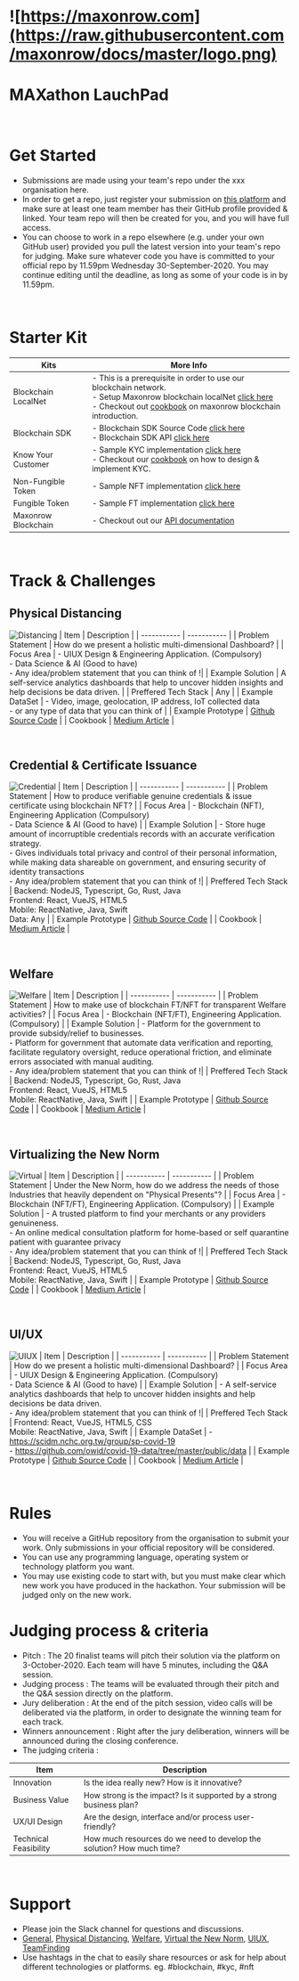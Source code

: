 # ![https://maxonrow.com](https://raw.githubusercontent.com/maxonrow/docs/master/logo.png)

# **MAXathon LauchPad**

<br>

# **Get Started**

- Submissions are made using your team's repo under the xxx organisation here.
- In order to get a repo, just register your submission on [this platform](https://platform-hackathon.maxonrow.com/) and make sure at least one team member has their GitHub profile provided & linked. Your team repo will then be created for you, and you will have full access.
- You can choose to work in a repo elsewhere (e.g. under your own GitHub user) provided you pull the latest version into your team's repo for judging. Make sure whatever code you have is committed to your official repo by 11.59pm Wednesday 30-September-2020. You may continue editing until the deadline, as long as some of your code is in by 11.59pm.

<br>

# **Starter Kit**

| Kits | More Info |
| ------------- | ------------- |
| Blockchain LocalNet | - This is a prerequisite in order to use our blockchain network. <br> - Setup Maxonrow blockchain localNet [click here](https://github.com/maxonrow/maxathon/tree/master/blockchain-starter-kit) <br> - Checkout out [cookbook](https://medium.com/maxonrow/an-introduction-to-the-maxonrow-blockchain-a34df043d9aa) on maxonrow blockchain introduction. |
| Blockchain SDK | - Blockchain SDK Source Code [click here](https://github.com/maxonrow/mxw-sdk-js) <br> - Blockchain SDK API [click here](https://docs.maxonrow.com/mxw-sdk-js) |
| Know Your Customer | - Sample KYC implementation [click here](https://github.com/maxonrow/maxathon/tree/master/kyc-sample) <br> - Checkout our [cookbook](https://medium.com/maxonrow/kyc-in-the-maxonrow-blockchain-3c70d84159ee) on how to design & implement KYC. |
| Non-Fungible Token | - Sample NFT implementation [click here](https://github.com/maxonrow/maxathon/tree/master/nft-sample) |
| Fungible Token | - Sample FT implementation [click here](https://github.com/maxonrow/maxathon/tree/master/ft-sample) |
| Maxonrow Blockchain | - Checkout out our [API documentation](https://maxonrow-docs.readthedocs.io/en/latest/) |

<br>

# **Track & Challenges**

## Physical Distancing
![Distancing](https://miro.medium.com/max/700/1*Up_Qr6-syTCg0V_N1JSNTQ.jpeg)
| Item | Description |
| ----------- | ----------- |
| Problem Statement | How do we present a holistic multi-dimensional Dashboard? |
| Focus Area  | - UIUX Design & Engineering Application. (Compulsory) <br> - Data Science & AI (Good to have) <br> - Any idea/problem statement that you can think of !|
| Example Solution | A self-service analytics dashboards that help to uncover hidden insights and help decisions be data driven. |
| Preffered Tech Stack | Any |
| Example DataSet | - Video, image, geolocation, IP address, IoT collected data <br> - or any type of data that you can think of |
| Example Prototype | [Github Source Code](https://github.com/maxonrow/challenge-distancing) |
| Cookbook | [Medium Article](https://medium.com/maxonrow/maxathon-challenge-1-physical-distancing-ea03769bbd43) |

<br>

## Credential & Certificate Issuance
![Credential](https://miro.medium.com/max/700/1*aalxRMYBkB0u2B-3VWmh6A.jpeg)
| Item | Description |
| ----------- | ----------- |
| Problem Statement | How to produce verifiable genuine credentials & issue certificate using blockchain NFT? |
| Focus Area  | - Blockchain (NFT), Engineering Application (Compulsory) <br> - Data Science & AI (Good to have) | 
| Example Solution | - Store huge amount of incorruptible credentials records with an accurate verification strategy. <br> - Gives individuals total privacy and control of their personal information, while making data shareable on government, and ensuring security of identity transactions <br> - Any idea/problem statement that you can think of !|
| Preffered Tech Stack | Backend: NodeJS, Typescript, Go, Rust, Java <br> Frontend: React, VueJS, HTML5 <br> Mobile: ReactNative, Java, Swift <br> Data: Any |
| Example Prototype | [Github Source Code](https://github.com/maxonrow/challenge-credential) |
| Cookbook | [Medium Article](https://medium.com/maxonrow/maxathon-challenge-2-credential-and-certificate-issuance-d7729ce59aaf) |

<br>

## Welfare
![Welfare](https://miro.medium.com/max/700/1*W-MhSijGk-4NXXsidAvciQ.jpeg)
| Item | Description |
| ----------- | ----------- |
| Problem Statement | How to make use of blockchain FT/NFT for transparent Welfare activities? |
| Focus Area  | - Blockchain (NFT/FT), Engineering Application. (Compulsory) | 
| Example Solution | - Platform for the government to provide subsidy/relief to businesses. <br> - Platform for government that automate data verification and reporting, facilitate regulatory oversight, reduce operational friction, and eliminate errors associated with manual auditing. <br> - Any idea/problem statement that you can think of !|
| Preffered Tech Stack | Backend: NodeJS, Typescript, Go, Rust, Java <br> Frontend: React, VueJS, HTML5 <br> Mobile: ReactNative, Java, Swift |
| Example Prototype | [Github Source Code](https://github.com/maxonrow/challenge-welfare) |
| Cookbook | [Medium Article](https://medium.com/maxonrow/maxathon-challenge-3-welfare-c5a898b417b1) |

<br>

## Virtualizing the New Norm
![Virtual](https://miro.medium.com/max/700/1*M97cCxl47tu5tvVh_EkFfg.jpeg)
| Item | Description |
| ----------- | ----------- |
| Problem Statement | Under the New Norm, how do we address the needs of those Industries that heavily dependent on "Physical Presents"? |
| Focus Area  | - Blockchain (NFT/FT), Engineering Application. (Compulsory) | 
| Example Solution | - A trusted platform to find your merchants or any providers genuineness. <br> - An online medical consultation platform for home-based or self quarantine patient with guarantee privacy <br> - Any idea/problem statement that you can think of !|
| Preffered Tech Stack | Backend: NodeJS, Typescript, Go, Rust, Java <br> Frontend: React, VueJS, HTML5 <br> Mobile: ReactNative, Java, Swift |
| Example Prototype | [Github Source Code](https://github.com/maxonrow/challenge-virtual) |
| Cookbook | [Medium Article](https://medium.com/maxonrow/maxathon-challenge-4-virtualizing-the-new-norm-57bb1244e723) |

<br>

## UI/UX
![UIUX](https://miro.medium.com/max/700/1*opuq9f87scn5LNohru28GA.jpeg)
| Item | Description |
| ----------- | ----------- |
| Problem Statement | How do we present a holistic multi-dimensional Dashboard? |
| Focus Area  | - UIUX Design & Engineering Application. (Compulsory) <br> - Data Science & AI (Good to have) | 
| Example Solution | - A self-service analytics dashboards that help to uncover hidden insights and help decisions be data driven. <br> - Any idea/problem statement that you can think of !|
| Preffered Tech Stack | Frontend: React, VueJS, HTML5, CSS <br> Mobile: ReactNative, Java, Swift |
| Example DataSet | - https://scidm.nchc.org.tw/group/sp-covid-19 <br> - https://github.com/owid/covid-19-data/tree/master/public/data |
| Example Prototype | [Github Source Code](https://github.com/maxonrow/challenge-uiux) |
| Cookbook | [Medium Article](https://medium.com/maxonrow/maxathon-challenge-5-ui-ux-a0837a2ffb11) |

<br>

# **Rules**
- You will receive a GitHub repository from the organisation to submit your work. Only submissions in your official repository will be considered.
- You can use any programming language, operating system or technology platform you want. 
- You may use existing code to start with, but you must make clear which new work you have produced in the hackathon. Your submission will be judged only on the new work.

# **Judging process & criteria**
- Pitch : The 20 finalist teams will pitch their solution via the platform on 3-October-2020. Each team will have 5 minutes, including the Q&A session.
- Judging process : The teams will be evaluated through their pitch and the Q&A session directly on the platform.
- Jury deliberation : At the end of the pitch session, video calls will be deliberated via the platform, in order to designate the winning team for each track.
- Winners announcement : Right after the jury deliberation, winners will be announced during the closing conference.
- The judging criteria :

| Item | Description |
| ----------- | ----------- |
| Innovation | Is the idea really new? How is it innovative? |
| Business Value | How strong is the impact? Is it supported by a strong business plan? |
| UX/UI Design | Are the design, interface and/or process user-friendly? |
| Technical Feasibility | How much resources do we need to develop the solution? How much time? |

<br>

# **Support**
- Please join the Slack channel for questions and discussions.
- [General](https://maxathongroup.slack.com/archives/CSMG32FHU), [Physical Distancing](https://maxathongroup.slack.com/archives/C01A7K1J95W), [Welfare](https://maxathongroup.slack.com/archives/C01A7K34QC8), [Virtual the New Norm](https://maxathongroup.slack.com/archives/C01A7L28RJL), [UIUX](https://maxathongroup.slack.com/archives/C01936P5T9V), [TeamFinding](https://maxathongroup.slack.com/archives/C019G40UBK9)
- Use hashtags in the chat to easily share resources or ask for help about different technologies or platforms. eg. #blockchain, #kyc, #nft 

